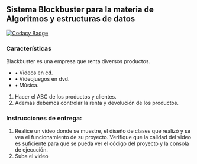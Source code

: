 ## Sistema Blockbuster para la materia de Algoritmos y estructuras de datos

[![Codacy Badge](https://api.codacy.com/project/badge/Grade/57ced52c294c48da9b416cee0e93157c)](https://app.codacy.com/gh/javrr-ui/Sistema-Blackbuster?utm_source=github.com&utm_medium=referral&utm_content=javrr-ui/Sistema-Blackbuster&utm_campaign=Badge_Grade_Settings)

### Características

Blackbuster es una empresa que renta diversos productos.
- • Videos en cd.
- • Videojuegos en dvd.
- • Música.

1. Hacer el ABC de los productos y clientes. 
2. Además debemos controlar la renta y devolución de los productos.


### Instrucciones de entrega:
1. Realice un video donde se muestre, el diseño de clases que realizó y se vea el funcionamiento de su proyecto. Verifique que la calidad del video es suficiente para que se pueda ver el código del proyecto y la consola de ejecución.
2. Suba el video 
